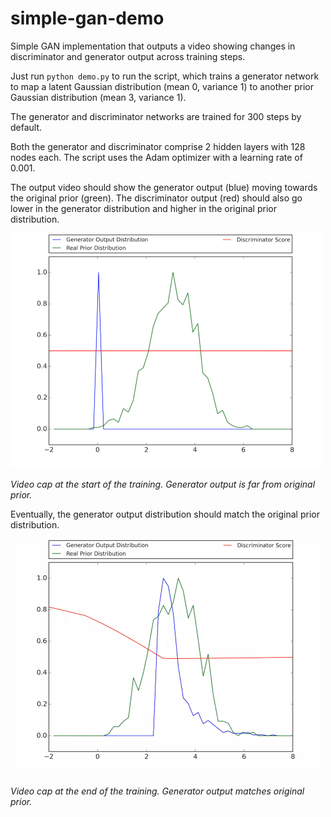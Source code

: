 # simple-gan-demo
Simple GAN implementation that outputs a video showing changes in discriminator and generator output across training steps.

Just run `python demo.py` to run the script, which trains a generator network to map a latent Gaussian distribution (mean 0, variance 1) to another prior Gaussian distribution (mean 3, variance 1).

The generator and discriminator networks are trained for 300 steps by default.

Both the generator and discriminator comprise 2 hidden layers with 128 nodes each. The script uses the Adam optimizer with a learning rate of 0.001.

The output video should show the generator output (blue) moving towards the original prior (green). The discriminator output (red) should also go lower in the generator distribution and higher in the original prior distribution.

<img src="https://raw.githubusercontent.com/greentfrapp/simple-gan-demo/master/images/start.png" alt="Start of training" width="500px" height="whatever">

*Video cap at the start of the training. Generator output is far from original prior.*

Eventually, the generator output distribution should match the original prior distribution.

<img src="https://raw.githubusercontent.com/greentfrapp/simple-gan-demo/master/images/end.png" alt="End of training" width="500px" height="whatever">

*Video cap at the end of the training. Generator output matches original prior.*